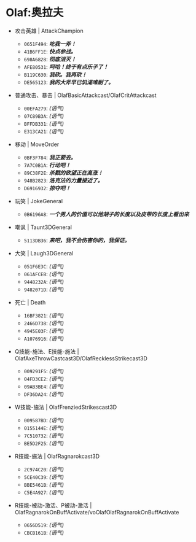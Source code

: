 # Olaf:奥拉夫

- 攻击英雄 | AttackChampion
  - `0651F494`: ***吃我一斧！***
  - `41B6FF1E`: ***快点参战。***
  - `698A6828`: ***彻底消灭！***
  - `AFE80531`: ***呵哈！终于有点乐子了！***
  - `B119C630`: ***我砍。我再砍！***
  - `DE565123`: ***我的大斧早已饥渴难耐了。***


- 普通攻击、暴击 | OlafBasicAttackcast/OlafCritAttackcast
  - `00EFA279`: *(语气)*
  - `07C89B3A`: *(语气)*
  - `BFFDB331`: *(语气)*
  - `E313CA21`: *(语气)*

- 移动 | MoveOrder
  - `0BF3F784`: ***我正要去。***
  - `7A7C0B1A`: ***行动吧！***
  - `89C38F2E`: ***杀戮的欲望正在高涨！***
  - `948B2823`: ***洛克法的力量接近了。***
  - `D6916932`: ***掠夺吧！***

- 玩笑 | JokeGeneral
  - `0B6196A8`: ***一个男人的价值可以他胡子的长度以及皮带的长度上看出来***

- 嘲讽 | Taunt3DGeneral
  - `5113DB36`: ***来吧，我不会伤害你的，我保证。***

- 大笑 | Laugh3DGeneral
  - `051F6E3C`: *(语气)*
  - `061AFCEB`: *(语气)*
  - `9448232A`: *(语气)*
  - `9482071D`: *(语气)*

- 死亡 | Death
  - `16BF3821`: *(语气)*
  - `2466D738`: *(语气)*
  - `4945E03F`: *(语气)*
  - `A1076916`: *(语气)*

- Q技能-施法、E技能-施法 | OlafAxeThrowCastcast3D/OlafRecklessStrikecast3D
  - `009291F5`: *(语气)*
  - `04FD3CE2`: *(语气)*
  - `09AB3BE4`: *(语气)*
  - `DF36DA24`: *(语气)*

- W技能-施法 | OlafFrenziedStrikescast3D
  - `009587BD`: *(语气)*
  - `0155144E`: *(语气)*
  - `7C510732`: *(语气)*
  - `BE5D2F25`: *(语气)*

- R技能-施法 | OlafRagnarokcast3D
  - `2C974C20`: *(语气)*
  - `5CE40C39`: *(语气)*
  - `BBE5461B`: *(语气)*
  - `C5E4A927`: *(语气)*

- R技能-被动-激活、P被动-激活 | OlafRagnarokOnBuffActivate/voOlafOlafRagnarokOnBuffActivate
  - `0656D519`: *(语气)*
  - `CBCB161B`: *(语气)*